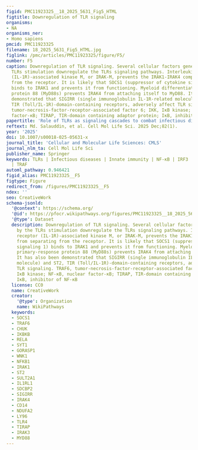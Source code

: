 ```yaml
---
figid: PMC11923325__18_2025_5631_Fig5_HTML
figtitle: Downregulation of TLR signaling
organisms:
- NA
organisms_ner:
- Homo sapiens
pmcid: PMC11923325
filename: 18_2025_5631_Fig5_HTML.jpg
figlink: /pmc/articles/PMC11923325/figure/F5/
number: F5
caption: Downregulation of TLR signaling. Several cellular factors generated by the
  TLRs stimulation downregulate the TLRs signaling pathways. Interleukin-1 receptor
  (IL-1R)-associated kinase M, or IRAK-M, prevents the IRAK1-IRAK4 complex from separating
  from the receptor. It is likely that SOCS1 (suppressor of cytokine signaling 1)
  binds to IRAK1 and prevents it from functioning. Myeloid differentiation primary-response
  protein 88 (MyD88s) prevents IRAK4 from attaching itself to MyD88. It has also been
  demonstrated that SIGIRR (single immunoglobulin IL-1R-related molecule) and ST2,
  TIR (Toll/IL-1R)-domain-containing receptors, adversely affect TLR signaling. TRAF6,
  tumor-necrosis-factor-receptor-associated factor 6; IKK, IκB kinase; NF-κB, nuclear
  factor-κB; TIRAP, TIR-domain containing adaptor protein; IκB, inhibitor of NF-κB
papertitle: 'Role of TLRs as signaling cascades to combat infectious diseases: a review'
reftext: Md. Salauddin, et al. Cell Mol Life Sci. 2025 Dec;82(1).
year: '2025'
doi: 10.1007/s00018-025-05631-x
journal_title: 'Cellular and Molecular Life Sciences: CMLS'
journal_nlm_ta: Cell Mol Life Sci
publisher_name: Springer
keywords: TLRs | Infectious diseases | Innate immunity | NF-κB | IRF3 | MyD88 | TRIF
  | TRAF
automl_pathway: 0.946421
figid_alias: PMC11923325__F5
figtype: Figure
redirect_from: /figures/PMC11923325__F5
ndex: ''
seo: CreativeWork
schema-jsonld:
  '@context': https://schema.org/
  '@id': https://pfocr.wikipathways.org/figures/PMC11923325__18_2025_5631_Fig5_HTML.html
  '@type': Dataset
  description: Downregulation of TLR signaling. Several cellular factors generated
    by the TLRs stimulation downregulate the TLRs signaling pathways. Interleukin-1
    receptor (IL-1R)-associated kinase M, or IRAK-M, prevents the IRAK1-IRAK4 complex
    from separating from the receptor. It is likely that SOCS1 (suppressor of cytokine
    signaling 1) binds to IRAK1 and prevents it from functioning. Myeloid differentiation
    primary-response protein 88 (MyD88s) prevents IRAK4 from attaching itself to MyD88.
    It has also been demonstrated that SIGIRR (single immunoglobulin IL-1R-related
    molecule) and ST2, TIR (Toll/IL-1R)-domain-containing receptors, adversely affect
    TLR signaling. TRAF6, tumor-necrosis-factor-receptor-associated factor 6; IKK,
    IκB kinase; NF-κB, nuclear factor-κB; TIRAP, TIR-domain containing adaptor protein;
    IκB, inhibitor of NF-κB
  license: CC0
  name: CreativeWork
  creator:
    '@type': Organization
    name: WikiPathways
  keywords:
  - SOCS1
  - TRAF6
  - CHUK
  - IKBKB
  - RELA
  - SYT1
  - GORASP1
  - WNK1
  - NFKB1
  - IRAK1
  - ST2
  - SULT2A1
  - IL1RL1
  - SDCBP2
  - SIGIRR
  - IRAK4
  - CD14
  - NDUFA2
  - LY96
  - TLR4
  - TIRAP
  - IRAK3
  - MYD88
---
```

